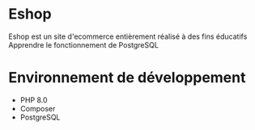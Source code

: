 # Eshop

Eshop est un site d'ecommerce entièrement réalisé à des fins éducatifs
Apprendre le fonctionnement de PostgreSQL

# Environnement de développement

* PHP 8.0
* Composer
* PostgreSQL
